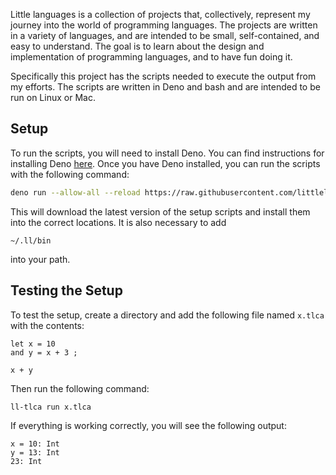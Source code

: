 Little languages is a collection of projects that, collectively, represent my
journey into the world of programming languages. The projects are written in a
variety of languages, and are intended to be small, self-contained, and easy to
understand. The goal is to learn about the design and implementation of
programming languages, and to have fun doing it.

Specifically this project has the scripts needed to execute the output from my
efforts. The scripts are written in Deno and bash and are intended to be run on
Linux or Mac.

## Setup

To run the scripts, you will need to install Deno. You can find instructions for
installing Deno [here](https://deno.land/#installation). Once you have Deno
installed, you can run the scripts with the following command:

```bash
deno run --allow-all --reload https://raw.githubusercontent.com/littlelanguages/ll/main/setup.ts
```

This will download the latest version of the setup scripts and install them into
the correct locations. It is also necessary to add

```
~/.ll/bin
```

into your path.

## Testing the Setup

To test the setup, create a directory and add the following file named `x.tlca`
with the contents:

```
let x = 10
and y = x + 3 ;

x + y
```

Then run the following command:

```bash
ll-tlca run x.tlca
```

If everything is working correctly, you will see the following output:

```
x = 10: Int
y = 13: Int
23: Int
```
